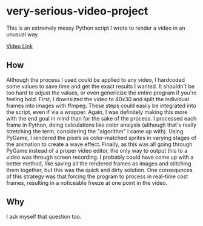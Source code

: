 # very-serious-video-project
This is an extremely messy Python script I wrote to render a video in an unusual way.

[Video Link](https://www.youtube.com/watch?v=K1dLxK4mfVk)

## How
Although the process I used could be applied to any video, I hardcoded some values to save time and get the exact results I wanted.
It shouldn't be too hard to adjust the values, or even genericize the entire program if you're feeling bold.
First, I downsized the video to 40x30 and split the individual frames into images with ffmpeg.
These steps could easily be integrated into the script, even if via a wrapper.
Again, I was definitely making this more with the end goal in mind than for the sake of the process.
I processed each frame in Python, doing calculations like color analysis (although that's really stretching the term, considering the "algorithm" I came up with).
Using PyGame, I rendered the pixels as color-matched sprites in varying stages of the animation to create a wave effect.
Finally, as this was all going through PyGame instead of a proper video editor, the only way to output this to a video was through screen recording.
I probably could have come up with a better method, like saving all the rendered frames as images and stitching them together, but this was the quick and dirty solution.
One consequnces of this strategy was that forcing the program to process in real-time cost frames, resulting in a noticeable freeze at one point in the video.

## Why
I ask myself that question too.
